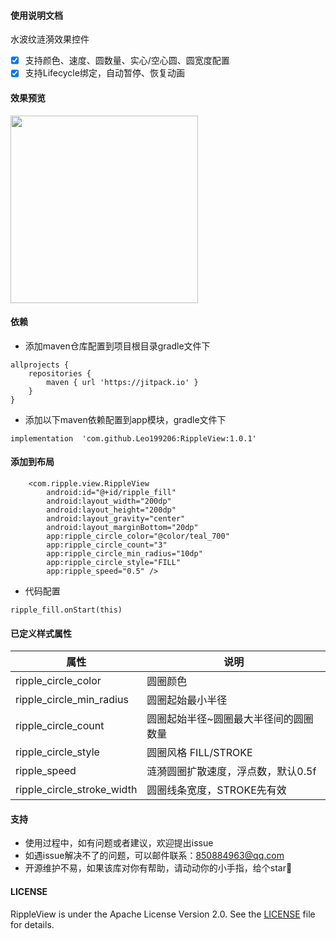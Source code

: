 #### 使用说明文档 
水波纹涟漪效果控件
  
- [x] 支持颜色、速度、圆数量、实心/空心圆、圆宽度配置
- [x] 支持Lifecycle绑定，自动暂停、恢复动画

#### 效果预览
<img src="https://raw.githubusercontent.com/Leo199206/RippleView/main/image/device-2021-03-22-132121.gif" width="300" heght="500" align=center />


#### 依赖
+ 添加maven仓库配置到项目根目录gradle文件下

```
allprojects {
    repositories {
        maven { url 'https://jitpack.io' }
    }
}
```

+ 添加以下maven依赖配置到app模块，gradle文件下

```
implementation  'com.github.Leo199206:RippleView:1.0.1'
```

#### 添加到布局

```
    <com.ripple.view.RippleView
        android:id="@+id/ripple_fill"
        android:layout_width="200dp"
        android:layout_height="200dp"
        android:layout_gravity="center"
        android:layout_marginBottom="20dp"
        app:ripple_circle_color="@color/teal_700"
        app:ripple_circle_count="3"
        app:ripple_circle_min_radius="10dp"
        app:ripple_circle_style="FILL"
        app:ripple_speed="0.5" />

```

+ 代码配置

```
ripple_fill.onStart(this)

```


#### 已定义样式属性

| 属性  | 说明 |
| --- | --- |
| ripple_circle_color | 圆圈颜色 |
| ripple_circle_min_radius | 圆圈起始最小半径 |
| ripple_circle_count | 圆圈起始半径~圆圈最大半径间的圆圈数量 |
| ripple_circle_style | 圆圈风格 FILL/STROKE  |
| ripple_speed | 涟漪圆圈扩散速度，浮点数，默认0.5f | 
| ripple_circle_stroke_width | 圆圈线条宽度，STROKE先有效 | 


#### 支持
+ 使用过程中，如有问题或者建议，欢迎提出issue
+ 如遇issue解决不了的问题，可以邮件联系：850884963@qq.com
+ 开源维护不易，如果该库对你有帮助，请动动你的小手指，给个star🤩  

#### LICENSE
RippleView is under the Apache License Version 2.0. See the [LICENSE](https://raw.githubusercontent.com/Leo199206/RippleView/main/LICENSE) file for details.
